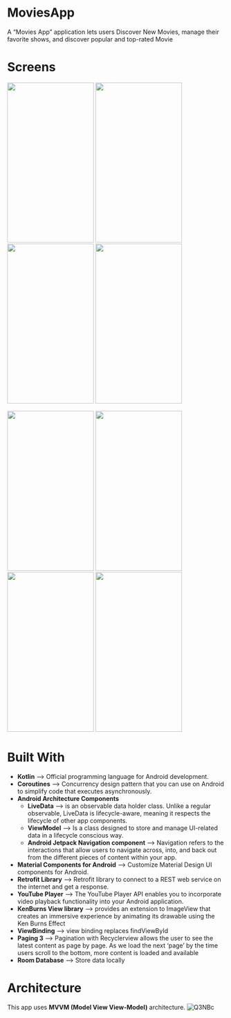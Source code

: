 # MoviesApp
A “Movies App” application lets users Discover New Movies, manage their favorite shows, and discover popular and top-rated Movie
# Screens
<img src="https://user-images.githubusercontent.com/62480395/159256052-715e951b-6251-4546-8017-4d337682dc7d.jpg" width=200  height=370> <img src="https://user-images.githubusercontent.com/62480395/159374564-6132525d-ed5f-4eb1-b604-323a6c5b1e5c.jpg" width=200  height=370> <img src="https://user-images.githubusercontent.com/62480395/159377689-7822f9b7-1cf1-423a-9859-d65af0d7eb97.jpg" width=200  height=370> <img src="https://user-images.githubusercontent.com/62480395/159374809-4f18adcf-b974-4a03-b495-53d976467616.jpg" width=200  height=370> 

<img src="https://user-images.githubusercontent.com/62480395/159375348-5619d0d9-1b29-4b77-b248-a3a3a5228899.jpg" width=200  height=370> <img src="https://user-images.githubusercontent.com/62480395/159375138-bc9676c0-d9b7-455e-95a2-d2b4ff37f494.jpg" width=200  height=370> <img src="https://user-images.githubusercontent.com/62480395/159375402-5fad4ed7-3b10-4e56-9fac-72f3f4401528.jpg" width=200  height=370> <img src="https://user-images.githubusercontent.com/62480395/159377753-a27ec637-ee8c-47d8-b413-56ab8f1f8a51.jpg" width=200  height=370>

# Built With
- **Kotlin** --> Official programming language for Android development.
- **Coroutines** -->  Concurrency design pattern that you can use on Android to simplify code that executes asynchronously.
- **Android Architecture Components** 
  - **LiveData** --> is an observable data holder class. Unlike a regular observable,
       LiveData is lifecycle-aware, meaning it respects the lifecycle of other app components.
  - **ViewModel** --> Is a class designed to store and manage UI-related data in a lifecycle conscious way.
  - **Android Jetpack Navigation component** --> Navigation refers to the interactions that allow users to navigate across, into, 
       and back out from the different pieces of content within your app.
- **Material Components for Android** --> Customize Material Design UI components for Android.
- **Retrofit Library** --> Retrofit library to connect to a REST web service on the internet and get a response.
- **YouTube Player** --> The YouTube Player API enables you to incorporate video playback functionality into your Android application.
- **KenBurns View library** --> provides an extension to ImageView that creates an immersive experience
     by animating its drawable using the Ken Burns Effect
- **ViewBinding** --> view binding replaces findViewById
- **Paging 3** --> Pagination with Recyclerview allows the user to see the latest content as page by page. 
     As we load the next ‘page’ by the time users scroll to the bottom, more content is loaded and available
- **Room Database** --> Store data locally
# Architecture 
This app uses **MVVM (Model View View-Model)** architecture.
![Q3NBc](https://user-images.githubusercontent.com/62480395/159254664-fee91587-2a62-4858-a8f4-4ab41e6a7c6e.png)

